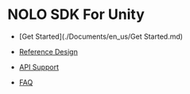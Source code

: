 # NOLO SDK For Unity

- [Get Started](./Documents/en_us/Get Started.md)

- [Reference Design](./Documents/zh_cn/快速入门.md)

- [API Support](./Documents/zh_cn/接口说明.md)

- [FAQ](./Documents/zh_cn/常见问题解答.md)
